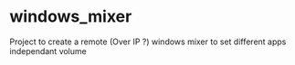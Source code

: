 # windows_mixer
Project to create a remote (Over IP ?) windows mixer to set different apps independant volume

